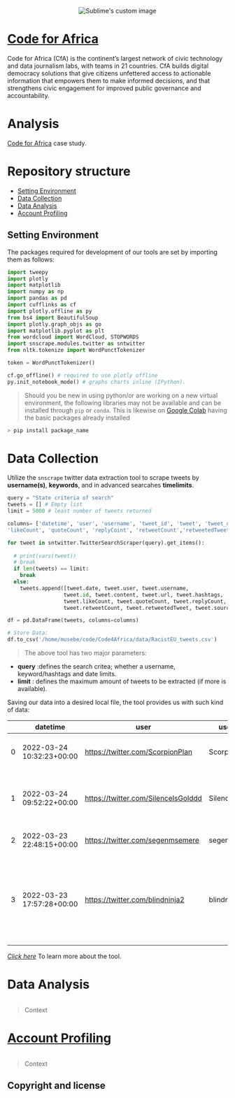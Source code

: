 <p align="center">
  <img src="https://avatars.githubusercontent.com/u/2786364?s=200&v=4" alt="Sublime's custom image"/>
</p>

# [Code for Africa](https://opportunities.codeforafrica.org/)
Code for Africa (CfA) is the continent’s largest network of civic technology and data journalism labs, with teams in 21 countries. CfA builds digital democracy solutions that give citizens unfettered access to actionable information that empowers them to make informed decisions, and that strengthens civic engagement for improved public governance and accountability.
# Analysis
[Code for Africa]((https://opportunities.codeforafrica.org/)) case study.

# Repository structure

* [Setting Environment]()
* [Data Collection]()
* [Data Analysis]()
* [Account Profiling](https://medium.com/dfrlab/botspot-twelve-ways-to-spot-a-bot-aedc7d9c110c)


## Setting Environment
The packages required for development of our tools are set by importing them as follows:
```Python
import tweepy
import plotly
import matplotlib
import numpy as np
import pandas as pd
import cufflinks as cf
import plotly.offline as py
from bs4 import BeautifulSoup
import plotly.graph_objs as go
import matplotlib.pyplot as plt
from wordcloud import WordCloud, STOPWORDS
import snscrape.modules.twitter as sntwitter
from nltk.tokenize import WordPunctTokenizer

token = WordPunctTokenizer()

cf.go_offline() # required to use plotly offline
py.init_notebook_mode() # graphs charts inline (IPython).
```
> Should you be new in using python/or are working on a new virtual environment, the following libraries may not be available and can be installed through `pip` or `conda`. This is likewise on [Google Colab](https://colab.research.google.com/notebooks/welcome.ipynb) having the basic packages already installed
```Python
> pip install package_name
```
# Data Collection
Utilize the `snscrape` twitter data extraction tool to scrape tweets by __username(s)__, __keywords__, and in advanced searcahes __timelimits__. 
```Python
query = "State criteria of search"
tweets = [] # Empty list 
limit = 5000 # least number of tweets returned

columns= ['datetime', 'user', 'username', 'tweet_id', 'tweet', 'tweet_url', 'hashtags',
'likeCount', 'quoteCount', 'replyCoint', 'retweetCount','retweetedTweet', 'sourceUrl']

for tweet in sntwitter.TwitterSearchScraper(query).get_items():
  
  # print(vars(tweet))
  # break
  if len(tweets) == limit:
    break
  else:
    tweets.append([tweet.date, tweet.user, tweet.username,
                  tweet.id, tweet.content, tweet.url, tweet.hashtags,
                  tweet.likeCount, tweet.quoteCount, tweet.replyCount,
                  tweet.retweetCount, tweet.retweetedTweet, tweet.sourceUrl])

df = pd.DataFrame(tweets, columns=columns)

# Store Data:
df.to_csv('/home/musebe/code/Code4Africa/data/RacistEU_tweets.csv')
```
> The above tool has two major parameters:
* __query__ :defines the search critea; whether a username, keyword/hashtags and date limits.
* __limit__ : defines the maximum amount of tweets to be extracted (if more is available).

Saving our data into a desired local file, the tool provides us with such kind of data:


|  | datetime | user | username | tweet_id | tweet | tweet_url | hashtags | likeCount | quoteCount | replyCount | retweetCount | retweetedTweet | sourceUrl |
|- | -------- | ---- | -------- | --- | --- | --- | --- | --- | --- | --- | --- | --- | --- |
| 0 | 2022-03-24 10:32:23+00:00 | https://twitter.com/ScorpionPlan | ScorpionPlan | 1506941991954910000 | @irvinmigue @FicoGutierrez #Racista #racistas #racist #racisteu | https://twitter.com/ScorpionPlan/status/1506941991954919425 | ['Racista', 'racistas', 'racist', 'racisteu'] | 0 | 0 | 1 | 0 |  | http://twitter.com/download/android |
| 1 | 2022-03-24 09:52:22+00:00 | https://twitter.com/SilenceIsGolddd | SilenceIsGolddd | 1506931921087040000| #RacistEU #RacistUkraine #NoMoreUSHypocrisy #No2TheWest #NewWorldOrder https://t.co/7nwOSyMGEt | https://twitter.com/SilenceIsGolddd/status/1506931921087049734 | ['RacistEU', 'RacistUkraine', 'NoMoreUSHypocrisy', 'No2TheWest', 'NewWorldOrder'] | 2 | 1 | 0 | 1 | --- | http://twitter.com/download/android |
| 2 | 2022-03-23 22:48:15+00:00 | https://twitter.com/segenmsemere | segenmsemere | 1506764790341020000 | #AfricanRefugees #racisteu https://t.co/lHVlMTqW6x | https://twitter.com/segenmsemere/status/1506764790341029897 | ['AfricanRefugees', 'racisteu'] | 0 | 0 | 0 | 0 | --- | http://twitter.com/download/iphone |
| 3 | 2022-03-23 17:57:28+00:00 | https://twitter.com/blindninja2 | blindninja2 | 1506691612298160000 | The sanctions toward Russia are backfiring. The rest of the world that is people of color.The US really screwed up #AfricansinUkraine #BlackLivesMatter #racisteu #gasprices #Ukraine https://t.co/WinKMexR51 | https://twitter.com/blindninja2/status/1506691612298162179 | ['AfricansinUkraine', 'BlackLivesMatter', 'racisteu', 'gasprices', 'Ukraine'] | 1 | 0 | 1 | 0 |  | http://twitter.com/download/iphone |


[_Click here_](https://github.com/Gmusebe/Code4Africa/tree/master/tool) To learn more about the tool. 

# Data Analysis

```Python
```
> Context
# [Account Profiling](https://medium.com/dfrlab/botspot-twelve-ways-to-spot-a-bot-aedc7d9c110c)
```Python
```
> Context
## Copyright and license
